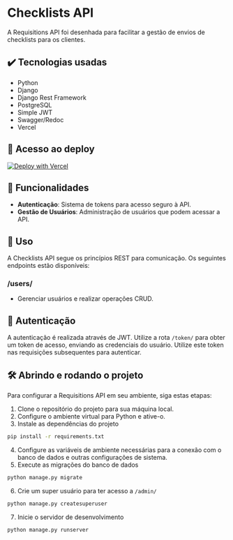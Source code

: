# Checklists API

A Requisitions API foi desenhada para facilitar a gestão de envios de checklists para os clientes.

## ✔️ Tecnologias usadas
- Python
- Django
- Django Rest Framework
- PostgreSQL
- Simple JWT
- Swagger/Redoc
- Vercel

## 📁 Acesso ao deploy

[![Deploy with Vercel](https://vercel.com/button)](https://checklists-api.vercel.app/)

## 🔨 Funcionalidades

- **Autenticação**: Sistema de tokens para acesso seguro à API.
- **Gestão de Usuários**: Administração de usuários que podem acessar a API.

## 📌 Uso

A Checklists API segue os princípios REST para comunicação. Os seguintes endpoints estão disponíveis:

### /users/
- Gerenciar usuários e realizar operações CRUD.

## 🔐 Autenticação

A autenticação é realizada através de JWT. Utilize a rota `/token/` para obter um token de acesso, enviando as credenciais do usuário. Utilize este token nas requisições subsequentes para autenticar.

## 🛠️ Abrindo e rodando o projeto

Para configurar a Requisitions API em seu ambiente, siga estas etapas:

1. Clone o repositório do projeto para sua máquina local.
2. Configure o ambiente virtual para Python e ative-o.
3. Instale as dependências do projeto
```bash
pip install -r requirements.txt
```
4. Configure as variáveis de ambiente necessárias para a conexão com o banco de dados e outras configurações de sistema.
5. Execute as migrações do banco de dados
```bash
python manage.py migrate
```
6. Crie um super usuário para ter acesso a `/admin/`
```bash
python manage.py createsuperuser
```
7. Inicie o servidor de desenvolvimento
```bash
python manage.py runserver
```
